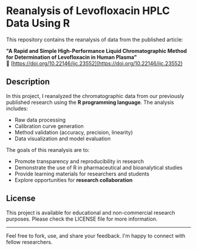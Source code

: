 
# Reanalysis of Levofloxacin HPLC Data Using R

This repository contains the reanalysis of data from the published article:

**"A Rapid and Simple High-Performance Liquid Chromatographic Method for Determination of Levofloxacin in Human Plasma"**  
🔗 [https://doi.org/10.22146/ijc.23552](https://doi.org/10.22146/ijc.23552)

## Description

In this project, I reanalyzed the chromatographic data from our previously published research using the **R programming language**. The analysis includes:

- Raw data processing
- Calibration curve generation
- Method validation (accuracy, precision, linearity)
- Data visualization and model evaluation

The goals of this reanalysis are to:

- Promote transparency and reproducibility in research
- Demonstrate the use of R in pharmaceutical and bioanalytical studies
- Provide learning materials for researchers and students
- Explore opportunities for **research collaboration**

## License

This project is available for educational and non-commercial research purposes. Please check the LICENSE file for more information.

---
Feel free to fork, use, and share your feedback. I'm happy to connect with fellow researchers.

